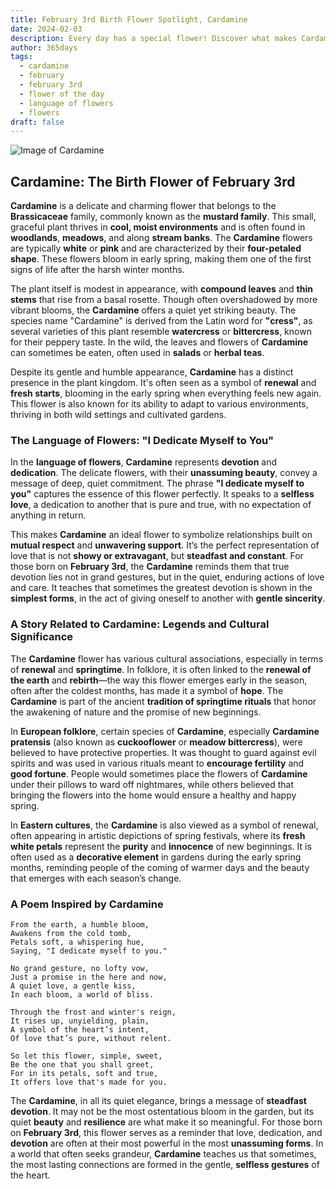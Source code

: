 ```yaml
---
title: February 3rd Birth Flower Spotlight, Cardamine
date: 2024-02-03
description: Every day has a special flower! Discover what makes Cardamine unique as today’s birth flower and its symbolic meaning.
author: 365days
tags:
  - cardamine
  - february
  - february 3rd
  - flower of the day
  - language of flowers
  - flowers
draft: false
---
```


![Image of Cardamine](https://cdn.pixabay.com/photo/2020/04/13/17/30/cuckoo-5039419_640.jpg#center)


## Cardamine: The Birth Flower of February 3rd

**Cardamine** is a delicate and charming flower that belongs to the **Brassicaceae** family, commonly known as the **mustard family**. This small, graceful plant thrives in **cool, moist environments** and is often found in **woodlands**, **meadows**, and along **stream banks**. The **Cardamine** flowers are typically **white** or **pink** and are characterized by their **four-petaled shape**. These flowers bloom in early spring, making them one of the first signs of life after the harsh winter months.

The plant itself is modest in appearance, with **compound leaves** and **thin stems** that rise from a basal rosette. Though often overshadowed by more vibrant blooms, the **Cardamine** offers a quiet yet striking beauty. The species name "Cardamine" is derived from the Latin word for **"cress"**, as several varieties of this plant resemble **watercress** or **bittercress**, known for their peppery taste. In the wild, the leaves and flowers of **Cardamine** can sometimes be eaten, often used in **salads** or **herbal teas**.

Despite its gentle and humble appearance, **Cardamine** has a distinct presence in the plant kingdom. It's often seen as a symbol of **renewal** and **fresh starts**, blooming in the early spring when everything feels new again. This flower is also known for its ability to adapt to various environments, thriving in both wild settings and cultivated gardens.

### The Language of Flowers: "I Dedicate Myself to You"

In the **language of flowers**, **Cardamine** represents **devotion** and **dedication**. The delicate flowers, with their **unassuming beauty**, convey a message of deep, quiet commitment. The phrase **"I dedicate myself to you"** captures the essence of this flower perfectly. It speaks to a **selfless love**, a dedication to another that is pure and true, with no expectation of anything in return.

This makes **Cardamine** an ideal flower to symbolize relationships built on **mutual respect** and **unwavering support**. It’s the perfect representation of love that is not **showy or extravagant**, but **steadfast and constant**. For those born on **February 3rd**, the **Cardamine** reminds them that true devotion lies not in grand gestures, but in the quiet, enduring actions of love and care. It teaches that sometimes the greatest devotion is shown in the **simplest forms**, in the act of giving oneself to another with **gentle sincerity**.

### A Story Related to Cardamine: Legends and Cultural Significance

The **Cardamine** flower has various cultural associations, especially in terms of **renewal** and **springtime**. In folklore, it is often linked to the **renewal of the earth** and **rebirth**—the way this flower emerges early in the season, often after the coldest months, has made it a symbol of **hope**. The **Cardamine** is part of the ancient **tradition of springtime rituals** that honor the awakening of nature and the promise of new beginnings.

In **European folklore**, certain species of **Cardamine**, especially **Cardamine pratensis** (also known as **cuckooflower** or **meadow bittercress**), were believed to have protective properties. It was thought to guard against evil spirits and was used in various rituals meant to **encourage fertility** and **good fortune**. People would sometimes place the flowers of **Cardamine** under their pillows to ward off nightmares, while others believed that bringing the flowers into the home would ensure a healthy and happy spring.

In **Eastern cultures**, the **Cardamine** is also viewed as a symbol of renewal, often appearing in artistic depictions of spring festivals, where its **fresh white petals** represent the **purity** and **innocence** of new beginnings. It is often used as a **decorative element** in gardens during the early spring months, reminding people of the coming of warmer days and the beauty that emerges with each season’s change.

### A Poem Inspired by Cardamine

```
From the earth, a humble bloom,  
Awakens from the cold tomb,  
Petals soft, a whispering hue,  
Saying, "I dedicate myself to you."

No grand gesture, no lofty vow,  
Just a promise in the here and now,  
A quiet love, a gentle kiss,  
In each bloom, a world of bliss.

Through the frost and winter's reign,  
It rises up, unyielding, plain,  
A symbol of the heart’s intent,  
Of love that’s pure, without relent.

So let this flower, simple, sweet,  
Be the one that you shall greet,  
For in its petals, soft and true,  
It offers love that's made for you.
```

The **Cardamine**, in all its quiet elegance, brings a message of **steadfast devotion**. It may not be the most ostentatious bloom in the garden, but its quiet **beauty** and **resilience** are what make it so meaningful. For those born on **February 3rd**, this flower serves as a reminder that love, dedication, and **devotion** are often at their most powerful in the most **unassuming forms**. In a world that often seeks grandeur, **Cardamine** teaches us that sometimes, the most lasting connections are formed in the gentle, **selfless gestures** of the heart.